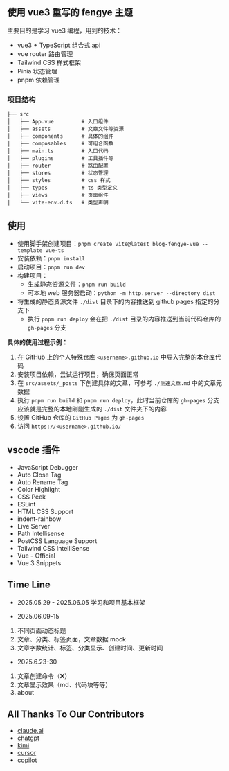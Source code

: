 ## 使用 vue3 重写的 fengye 主题
主要目的是学习 vue3 编程，用到的技术：
- vue3 + TypeScript  组合式 api
- vue router  路由管理
- Tailwind CSS  样式框架
- Pinia  状态管理
- pnpm  依赖管理

### 项目结构
  ```
  ├── src
  │   ├── App.vue         # 入口组件
  │   ├── assets          # 文章文件等资源
  │   ├── components      # 具体的组件
  │   ├── composables     # 可组合函数
  │   ├── main.ts         # 入口代码
  │   ├── plugins         # 工具插件等
  │   ├── router          # 路由配置
  │   ├── stores          # 状态管理
  │   ├── styles          # css 样式
  │   ├── types           # ts 类型定义
  │   ├── views           # 页面组件
  │   └── vite-env.d.ts   # 类型声明
  ```


## 使用
- 使用脚手架创建项目：`pnpm create vite@latest blog-fengye-vue --template vue-ts`
- 安装依赖：`pnpm install`
- 启动项目：`pnpm run dev`
- 构建项目：
  - 生成静态资源文件：`pnpm run build`
  - 可本地 web 服务器启动：`python -m http.server --directory dist`
- 将生成的静态资源文件 `./dist` 目录下的内容推送到 github pages 指定的分支下
  - 执行 `pnpm run deploy` 会在把 `./dist` 目录的内容推送到当前代码仓库的 `gh-pages` 分支

**具体的使用过程示例：**
1. 在 GitHub 上的个人特殊仓库 `<username>.github.io` 中导入完整的本仓库代码
2. 安装项目依赖，尝试运行项目，确保页面正常
3. 在 `src/assets/_posts` 下创建具体的文章，可参考 `./测速文章.md` 中的文章元数据
4. 执行 `pnpm run build` 和 `pnpm run deploy`，此时当前仓库的 `gh-pages` 分支应该就是完整的本地刚刚生成的 `./dist` 文件夹下的内容
5. 设置 GitHub 仓库的 `GitHub Pages` 为 `gh-pages`
6. 访问 `https://<username>.github.io/`


## vscode 插件
- JavaScript Debugger
- Auto Close Tag
- Auto Rename Tag
- Color Highlight
- CSS Peek
- ESLint
- HTML CSS Support
- indent-rainbow
- Live Server
- Path Intellisense
- PostCSS Language Support
- Tailwind CSS IntelliSense
- Vue - Official
- Vue 3 Snippets


## Time Line
- 2025.05.29 - 2025.06.05 学习和项目基本框架

- 2025.06.09-15
1. 不同页面动态标题
2. 文章、分类、标签页面，文章数据 mock
3. 文章字数统计、标签、分类显示、创建时间、更新时间

- 2025.6.23-30
1. 文章创建命令（❌）
2. 文章显示效果（md、代码块等等）
3. about


## All Thanks To Our Contributors
- [claude.ai](https://claude.ai/)
- [chatgpt](https://chatgpt.com/)
- [kimi](https://www.kimi.com/)
- [cursor](https://www.cursor.com/)
- [copilot](https://github.com/copilot)

